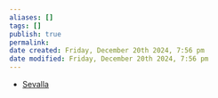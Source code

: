 ```yaml
---
aliases: []
tags: []
publish: true
permalink:
date created: Friday, December 20th 2024, 7:56 pm
date modified: Friday, December 20th 2024, 7:56 pm
---
```


- [Sevalla](https://sevalla.com/)